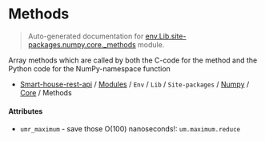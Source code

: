 # Methods

> Auto-generated documentation for [env.Lib.site-packages.numpy.core._methods](..\..\..\..\..\..\env\Lib\site-packages\numpy\core\_methods.py) module.

Array methods which are called by both the C-code for the method
and the Python code for the NumPy-namespace function

- [Smart-house-rest-api](..\..\..\..\..\README.md#description) / [Modules](..\..\..\..\..\MODULES.md#smart-house-rest-api-modules) / `Env` / `Lib` / `Site-packages` / [Numpy](..\index.md#numpy) / [Core](index.md#core) / Methods

#### Attributes

- `umr_maximum` - save those O(100) nanoseconds!: `um.maximum.reduce`

